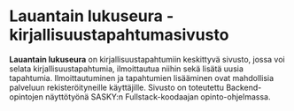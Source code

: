 # Lauantain lukuseura -kirjallisuustapahtumasivusto

<b>Lauantain lukuseura</b> on kirjallisuustapahtumiin keskittyvä sivusto, jossa voi selata kirjallisuustapahtumia, ilmoittautua niihin sekä lisätä uusia tapahtumia. Ilmoittautuminen ja tapahtumien lisääminen ovat mahdollisia palveluun rekisteröityneille käyttäjille. 
Sivusto on toteutettu Backend-opintojen näyttötyönä SASKY:n Fullstack-koodaajan opinto-ohjelmassa. 